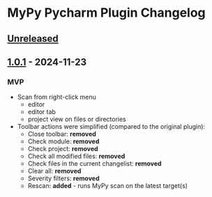 # MyPy Pycharm Plugin Changelog

## [Unreleased]

## [1.0.1] - 2024-11-23

### MVP

- Scan from right-click menu
   - editor
   - editor tab
   - project view on files or directories
- Toolbar actions were simplified (compared to the original plugin):
     - Close toolbar: **removed**
     - Check module: **removed**
     - Check project: **removed**
     - Check all modified files: **removed**
     - Check files in the current changelist: **removed**
     - Clear all: **removed**
     - Severity filters: **removed**
     - Rescan: **added** - runs MyPy scan on the latest target(s)

[Unreleased]: https://github.com/szabope/mypy-pycharm/compare/v1.0.1...HEAD
[1.0.1]: https://github.com/szabope/mypy-pycharm/commits/v1.0.1
